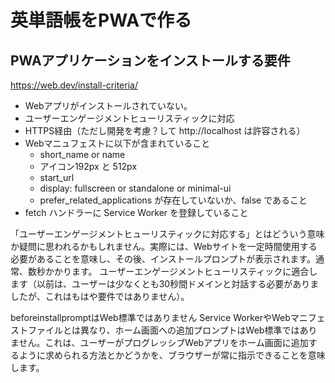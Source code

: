 # 英単語帳をPWAで作る

## PWAアプリケーションをインストールする要件

https://web.dev/install-criteria/

- Webアプリがインストールされていない。
- ユーザーエンゲージメントヒューリスティックに対応
- HTTPS経由（ただし開発を考慮？して http://localhost は許容される）
- Webマニュフェストに以下が含まれていること
  - short_name or name 
  - アイコン192px と 512px
  - start_url
  - display: fullscreen or standalone or minimal-ui
  - prefer_related_applications が存在していないか、false であること
- fetch ハンドラーに Service Worker を登録していること

「ユーザーエンゲージメントヒューリスティックに対応する」とはどういう意味か疑問に思われるかもしれません。実際には、Webサイトを一定時間使用する必要があることを意味し、その後、インストールプロンプトが表示されます。通常、数秒かかります。
ユーザーエンゲージメントヒューリスティックに適合します（以前は、ユーザーは少なくとも30秒間ドメインと対話する必要がありましたが、これはもはや要件ではありません）。


beforeinstallpromptはWeb標準ではありません
Service WorkerやWebマニフェストファイルとは異なり、ホーム画面への追加プロンプトはWeb標準ではありません。これは、ユーザーがプログレッシブWebアプリをホーム画面に追加するように求められる方法とかどうかを、ブラウザーが常に指示できることを意味します。

